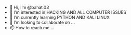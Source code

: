 - 👋 Hi, I’m @bahati03
- 👀 I’m interested in HACKING AND ALL COMPUTER ISSUES
- 🌱 I’m currently learning PYTHON AND KALI LINUX
- 💞️ I’m looking to collaborate on ...
- 📫 How to reach me ...

<!---
bahati03/bahati03 is a ✨ special ✨ repository because its `README.md` (this file) appears on your GitHub profile.
You can click the Preview link to take a look at your changes.
--->
